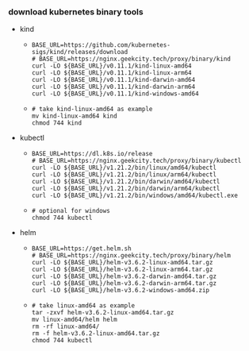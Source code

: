 ### download kubernetes binary tools

* kind
    + ```shell
      BASE_URL=https://github.com/kubernetes-sigs/kind/releases/download
      # BASE_URL=https://nginx.geekcity.tech/proxy/binary/kind
      curl -LO ${BASE_URL}/v0.11.1/kind-linux-amd64
      curl -LO ${BASE_URL}/v0.11.1/kind-linux-arm64
      curl -LO ${BASE_URL}/v0.11.1/kind-darwin-amd64
      curl -LO ${BASE_URL}/v0.11.1/kind-darwin-arm64
      curl -LO ${BASE_URL}/v0.11.1/kind-windows-amd64
      ```
    + ```shell
      # take kind-linux-amd64 as example
      mv kind-linux-amd64 kind
      chmod 744 kind
      ```
* kubectl
    + ```shell
      BASE_URL=https://dl.k8s.io/release
      # BASE_URL=https://nginx.geekcity.tech/proxy/binary/kubectl
      curl -LO ${BASE_URL}/v1.21.2/bin/linux/amd64/kubectl
      curl -LO ${BASE_URL}/v1.21.2/bin/linux/arm64/kubectl
      curl -LO ${BASE_URL}/v1.21.2/bin/darwin/amd64/kubectl
      curl -LO ${BASE_URL}/v1.21.2/bin/darwin/arm64/kubectl
      curl -LO ${BASE_URL}/v1.21.2/bin/windows/amd64/kubectl.exe
      ```
    + ```shell
      # optional for windows
      chmod 744 kubectl
      ```
* helm
    + ```shell
      BASE_URL=https://get.helm.sh
      # BASE_URL=https://nginx.geekcity.tech/proxy/binary/helm
      curl -LO ${BASE_URL}/helm-v3.6.2-linux-amd64.tar.gz
      curl -LO ${BASE_URL}/helm-v3.6.2-linux-arm64.tar.gz
      curl -LO ${BASE_URL}/helm-v3.6.2-darwin-amd64.tar.gz
      curl -LO ${BASE_URL}/helm-v3.6.2-darwin-arm64.tar.gz
      curl -LO ${BASE_URL}/helm-v3.6.2-windows-amd64.zip
      ```
    + ```shell
      # take linux-amd64 as example
      tar -zxvf helm-v3.6.2-linux-amd64.tar.gz
      mv linux-amd64/helm helm
      rm -rf linux-amd64/
      rm -f helm-v3.6.2-linux-amd64.tar.gz
      chmod 744 kubectl
      ```